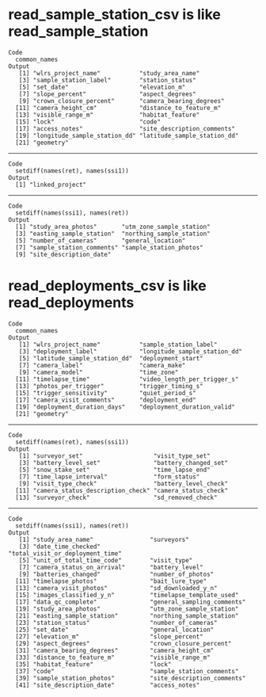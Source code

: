 # read_sample_station_csv is like read_sample_station

    Code
      common_names
    Output
       [1] "wlrs_project_name"           "study_area_name"            
       [3] "sample_station_label"        "station_status"             
       [5] "set_date"                    "elevation_m"                
       [7] "slope_percent"               "aspect_degrees"             
       [9] "crown_closure_percent"       "camera_bearing_degrees"     
      [11] "camera_height_cm"            "distance_to_feature_m"      
      [13] "visible_range_m"             "habitat_feature"            
      [15] "lock"                        "code"                       
      [17] "access_notes"                "site_description_comments"  
      [19] "longitude_sample_station_dd" "latitude_sample_station_dd" 
      [21] "geometry"                   

---

    Code
      setdiff(names(ret), names(ssi1))
    Output
      [1] "linked_project"

---

    Code
      setdiff(names(ssi1), names(ret))
    Output
      [1] "study_area_photos"       "utm_zone_sample_station"
      [3] "easting_sample_station"  "northing_sample_station"
      [5] "number_of_cameras"       "general_location"       
      [7] "sample_station_comments" "sample_station_photos"  
      [9] "site_description_date"  

# read_deployments_csv is like read_deployments

    Code
      common_names
    Output
       [1] "wlrs_project_name"           "sample_station_label"       
       [3] "deployment_label"            "longitude_sample_station_dd"
       [5] "latitude_sample_station_dd"  "deployment_start"           
       [7] "camera_label"                "camera_make"                
       [9] "camera_model"                "time_zone"                  
      [11] "timelapse_time"              "video_length_per_trigger_s" 
      [13] "photos_per_trigger"          "trigger_timing_s"           
      [15] "trigger_sensitivity"         "quiet_period_s"             
      [17] "camera_visit_comments"       "deployment_end"             
      [19] "deployment_duration_days"    "deployment_duration_valid"  
      [21] "geometry"                   

---

    Code
      setdiff(names(ret), names(ssi1))
    Output
       [1] "surveyor_set"                    "visit_type_set"                 
       [3] "battery_level_set"               "battery_changed_set"            
       [5] "snow_stake_set"                  "time_lapse_end"                 
       [7] "time_lapse_interval"             "form_status"                    
       [9] "visit_type_check"                "battery_level_check"            
      [11] "camera_status_description_check" "camera_status_check"            
      [13] "surveyor_check"                  "sd_removed_check"               

---

    Code
      setdiff(names(ssi1), names(ret))
    Output
       [1] "study_area_name"                "surveyors"                     
       [3] "date_time_checked"              "total_visit_or_deployment_time"
       [5] "unit_of_total_time_code"        "visit_type"                    
       [7] "camera_status_on_arrival"       "battery_level"                 
       [9] "batteries_changed"              "number_of_photos"              
      [11] "timelapse_photos"               "bait_lure_type"                
      [13] "camera_visit_photos"            "sd_downloaded_y_n"             
      [15] "images_classified_y_n"          "timelapse_template_used"       
      [17] "data_qc_complete"               "general_sampling_comments"     
      [19] "study_area_photos"              "utm_zone_sample_station"       
      [21] "easting_sample_station"         "northing_sample_station"       
      [23] "station_status"                 "number_of_cameras"             
      [25] "set_date"                       "general_location"              
      [27] "elevation_m"                    "slope_percent"                 
      [29] "aspect_degrees"                 "crown_closure_percent"         
      [31] "camera_bearing_degrees"         "camera_height_cm"              
      [33] "distance_to_feature_m"          "visible_range_m"               
      [35] "habitat_feature"                "lock"                          
      [37] "code"                           "sample_station_comments"       
      [39] "sample_station_photos"          "site_description_comments"     
      [41] "site_description_date"          "access_notes"                  


